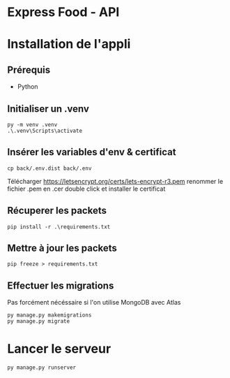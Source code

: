 # Express Food - API

# Installation de l'appli

## Prérequis

* Python

## Initialiser un .venv

~~~
py -m venv .venv
.\.venv\Scripts\activate
~~~

## Insérer les variables d'env & certificat

~~~
cp back/.env.dist back/.env
~~~

Télécharger https://letsencrypt.org/certs/lets-encrypt-r3.pem
renommer le fichier .pem en .cer
double click et installer le certificat


## Récuperer les packets 

~~~
pip install -r .\requirements.txt
~~~

## Mettre à jour les packets

~~~
pip freeze > requirements.txt
~~~

## Effectuer les migrations

Pas forcément nécéssaire si l'on utilise MongoDB avec Atlas
~~~
py manage.py makemigrations
py manage.py migrate
~~~

# Lancer le serveur 

~~~
py manage.py runserver
~~~